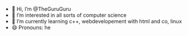 - 👋 Hi, I’m @TheGuruGuru
- 👀 I’m interested in all sorts of computer science
- 🌱 I’m currently learning c++, webdevelopement with html and co, linux
- 😄 Pronouns: he

<!---
TheGuruGuru/TheGuruGuru is a ✨ special ✨ repository because its `README.md` (this file) appears on your GitHub profile.
You can click the Preview link to take a look at your changes.
--->
